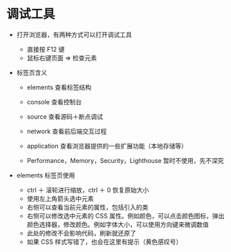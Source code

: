 # 调试工具

- 打开浏览器，有两种方式可以打开调试工具
  - 直接按 F12 键
  - 鼠标右键页面 => 检查元素
  
- 标签页含义
  
    - elements 查看标签结构
    
    - console 查看控制台
    
    - source 查看源码＋断点调试
    
    - network 查看前后端交互过程
    
    - application 查看浏览器提供的一些扩展功能（本地存储等）
    
    - Performance，Memory，Security，Lighthouse 暂时不使用，先不深究
    
- elements 标签页使用
  - ctrl ＋ 滚轮进行缩放，ctrl ＋ 0 恢复原始大小
  - 使用左上角箭头选中元素
  - 右侧可以查看当前元素的属性，包括引入的类
  - 右侧可以修改选中元素的 CSS 属性。例如颜色，可以点击颜色图标，弹出颜色选择器，修改颜色。例如字体大小，可以使用方向键来微调数值
  - 此处的修改不会影响代码，刷新就还原了
  - 如果 CSS 样式写错了，也会在这里有提示（黄色感叹号）
  
